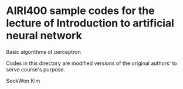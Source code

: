 # AIRI400 sample codes for the lecture of Introduction to artificial neural network 

Basic algorithms of perceptron

Codes in this directory are modified versions of the original authors' to serve course's purpose.

SeokWon Kim
